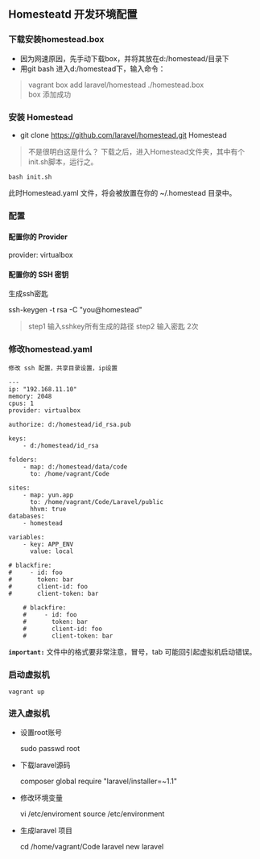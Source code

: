 ## Homesteatd 开发环境配置

### 下载安装homestead.box
- 因为网速原因，先手动下载box，并将其放在d:/homestead/目录下
- 用git bash 进入d:/homestead下，输入命令：

> vagrant box add laravel/homestead ./homestead.box  
> box 添加成功

### 安装 Homestead
- git clone https://github.com/laravel/homestead.git Homestead

> 不是很明白这是什么？ 下载之后，进入Homestead文件夹，其中有个init.sh脚本，运行之。

	bash init.sh

此时Homestead.yaml 文件，将会被放置在你的 ~/.homestead 目录中。

### 配置 

#### 配置你的 Provider

provider: virtualbox

#### 配置你的 SSH 密钥
生成ssh密匙

ssh-keygen -t rsa -C "you@homestead"

> step1 输入sshkey所有生成的路径
> step2 输入密匙 2次

### 修改homestead.yaml
	修改 ssh 配置，共享目录设置，ip设置

	---
	ip: "192.168.11.10"
	memory: 2048
	cpus: 1
	provider: virtualbox
	
	authorize: d:/homestead/id_rsa.pub
	
	keys:
	    - d:/homestead/id_rsa
	
	folders:
	    - map: d:/homestead/data/code
	      to: /home/vagrant/Code
	
	sites:
	    - map: yun.app
	      to: /home/vagrant/Code/Laravel/public
	      hhvm: true
	databases:
	    - homestead
	
	variables:
	    - key: APP_ENV
	      value: local
	
	# blackfire:
	#     - id: foo
	#       token: bar
	#       client-id: foo
	#       client-token: bar
		
		# blackfire:
		#     - id: foo
		#       token: bar
		#       client-id: foo
		#       client-token: bar

**`important:`** 文件中的格式要非常注意，冒号，tab 可能回引起虚拟机启动错误。

### 启动虚拟机

	vagrant up

### 进入虚拟机
- 设置root账号
	
	sudo passwd root	
	
- 下载laravel源码	

	composer global require "laravel/installer=~1.1"

- 修改环境变量

	vi /etc/enviroment
	source /etc/environment

- 生成laravel 项目

	cd /home/vagrant/Code
	laravel new laravel


